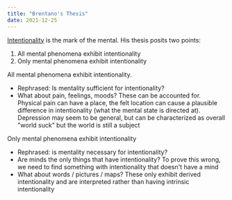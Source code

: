 ```yaml
---
title: "Brentano's Thesis"
date: 2021-12-25
---
```


[Intentionality](thoughts/intentionality.md) is the mark of the mental. His thesis posits two points:
1. All mental phenomena exhibit intentionality
2. Only mental phenomena exhibit intentionality

All mental phenomena exhibit intentionality.
- Rephrased: Is mentality sufficient for intentionality?
- What about pain, feelings, moods? These can be accounted for. Physical pain can have a place, the felt location can cause a plausible difference in intentionality (what the mental state is directed at). Depression may seem to be general, but can be characterized as overall "world suck" but the world is still a subject

Only mental phenomena exhibit intentionality
-   Rephrased: is mentality necessary for intentionality?
-   Are minds the only things that have intentionality? To prove this wrong, we need to find something with intentionality that doesn't have a mind
-   What about words / pictures / maps? These only exhibit derived intentionality and are interpreted rather than having intrinsic intentionality